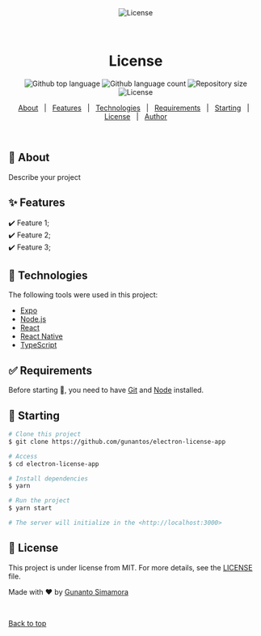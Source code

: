 <div align="center" id="top"> 
  <img src="./.github/app.gif" alt="License" />

&#xa0;

  <!-- <a href="https://license.netlify.app">Demo</a> -->
</div>

<h1 align="center">License</h1>

<p align="center">
  <img alt="Github top language" src="https://img.shields.io/github/languages/top/gunantos/electron-license-app?color=56BEB8">

  <img alt="Github language count" src="https://img.shields.io/github/languages/count/gunantos/electron-license-app?color=56BEB8">

  <img alt="Repository size" src="https://img.shields.io/github/repo-size/gunantos/electron-license-app?color=56BEB8">

  <img alt="License" src="https://img.shields.io/github/license/gunantos/electron-license-app?color=56BEB8">

  <!-- <img alt="Github issues" src="https://img.shields.io/github/issues/gunantos/electron-license-app?color=56BEB8" /> -->

  <!-- <img alt="Github forks" src="https://img.shields.io/github/forks/gunantos/electron-license-app?color=56BEB8" /> -->

  <!-- <img alt="Github stars" src="https://img.shields.io/github/stars/gunantos/electron-license-app?color=56BEB8" /> -->
</p>

<!-- Status -->

<!-- <h4 align="center">
	🚧  License 🚀 Under construction...  🚧
</h4>

<hr> -->

<p align="center">
  <a href="#dart-about">About</a> &#xa0; | &#xa0; 
  <a href="#sparkles-features">Features</a> &#xa0; | &#xa0;
  <a href="#rocket-technologies">Technologies</a> &#xa0; | &#xa0;
  <a href="#white_check_mark-requirements">Requirements</a> &#xa0; | &#xa0;
  <a href="#checkered_flag-starting">Starting</a> &#xa0; | &#xa0;
  <a href="#memo-license">License</a> &#xa0; | &#xa0;
  <a href="https://github.com/gunantos" target="_blank">Author</a>
</p>

<br>

## :dart: About

Describe your project

## :sparkles: Features

:heavy_check_mark: Feature 1;\
:heavy_check_mark: Feature 2;\
:heavy_check_mark: Feature 3;

## :rocket: Technologies

The following tools were used in this project:

- [Expo](https://expo.io/)
- [Node.js](https://nodejs.org/en/)
- [React](https://pt-br.reactjs.org/)
- [React Native](https://reactnative.dev/)
- [TypeScript](https://www.typescriptlang.org/)

## :white_check_mark: Requirements

Before starting :checkered_flag:, you need to have [Git](https://git-scm.com) and [Node](https://nodejs.org/en/) installed.

## :checkered_flag: Starting

```bash
# Clone this project
$ git clone https://github.com/gunantos/electron-license-app

# Access
$ cd electron-license-app

# Install dependencies
$ yarn

# Run the project
$ yarn start

# The server will initialize in the <http://localhost:3000>
```

## :memo: License

This project is under license from MIT. For more details, see the [LICENSE](LICENSE.md) file.

Made with :heart: by <a href="https://github.com/gunantos" target="_blank">Gunanto Simamora</a>

&#xa0;

<a href="#top">Back to top</a>
